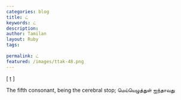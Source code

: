 ```yaml
---
categories: blog
title: ட்
keywords: ட்
description: 
author: Tamilan
layout: Ruby
tags: 
 
permalink: ட்
featured: /images/ttak-48.png
---
```

  
[ ṭ ]  
  
The fifth consonant, being the cerebral stop; மெய்யெழுத்துள் ஐந்தாவது